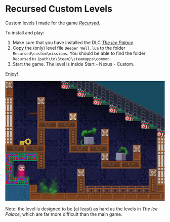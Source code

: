 # Recursed Custom Levels
Custom levels I made for the game [*Recursed*](https://store.steampowered.com/app/497780/Recursed/).

To install and play:

1. Make sure that you have installed the DLC [*The Ice Palace*](https://recursed-ice-palace.github.io/).
2. Copy the (only) level file `Deeper Well.lua` to the folder `Recursed\custom\missions`. You should be able to find the folder `Recursed` in `(path\to\Steam)\steamapps\common`.
3. Start the game. The level is inside Start - Nexus - Custom.

Enjoy!

![](demo/Deeper%20Well%20demo.jpg)

Note: the level is designed to be (at least) as hard as the levels in *The Ice Palace*, which are far more difficult than the main game.
